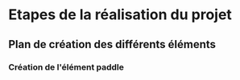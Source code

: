# Etapes de la réalisation du projet

## Plan de création des différents éléments

### Création de l'élément paddle

